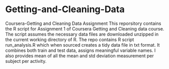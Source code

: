 # Getting-and-Cleaning-Data
Coursera-Getting and Cleaning Data Assignment
This reporsitory contains the R script for Assignment 1 of Coursera Getting and Cleaning data course. The script assumes the necessary data files are downloaded unzipped in the current working directory of R. The repo contains R script run_analysis.R which when sourced creates a tidy data file in txt format. It combines both train and test data, assigns meaningful variable names. I also provides mean of all the mean and std deviation measurement per subject per activity.

